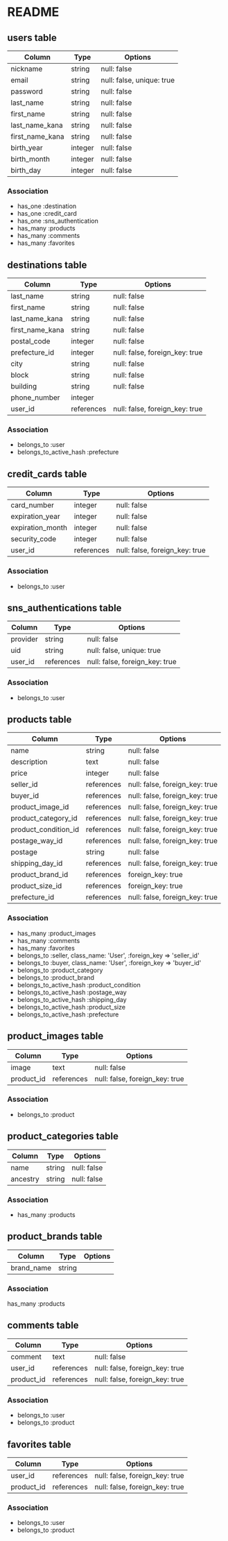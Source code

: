 # README

## users table
|Column          |Type      |Options    |
|----------------|----------|-----------|
|nickname        |string    |null: false|
|email           |string    |null: false, unique: true|
|password        |string    |null: false|
|last_name       |string    |null: false|
|first_name      |string    |null: false|
|last_name_kana  |string    |null: false|
|first_name_kana |string    |null: false|
|birth_year      |integer   |null: false|
|birth_month     |integer   |null: false|
|birth_day       |integer   |null: false|

### Association
- has_one  :destination
- has_one  :credit_card
- has_one  :sns_authentication
- has_many :products
- has_many :comments
- has_many :favorites


## destinations table
|Column          |Type      |Options    |
|----------------|----------|-----------|
|last_name       |string    |null: false|
|first_name      |string    |null: false|
|last_name_kana  |string    |null: false|
|first_name_kana |string    |null: false|
|postal_code     |integer   |null: false|
|prefecture_id   |integer   |null: false, foreign_key: true|
|city            |string    |null: false|
|block           |string    |null: false|
|building        |string    |null: false|
|phone_number    |integer   |           |
|user_id         |references|null: false, foreign_key: true|

### Association
- belongs_to  :user
- belongs_to_active_hash :prefecture


## credit_cards table
|Column           |Type      |Options    |
|-----------------|----------|-----------|
|card_number      |integer   |null: false|
|expiration_year  |integer   |null: false|
|expiration_month |integer   |null: false|
|security_code    |integer   |null: false|
|user_id          |references|null: false, foreign_key: true|

### Association
- belongs_to  :user


## sns_authentications table
|Column   |Type       |Options    |
|---------|-----------|-----------|
|provider |string     |null: false|
|uid      |string     |null: false, unique: true|
|user_id  |references |null: false, foreign_key: true|

### Association
- belongs_to  :user


## products table
|Column              |Type       |Options    |
|--------------------|-----------|-----------|
|name                |string     |null: false|
|description         |text       |null: false|
|price               |integer    |null: false|
|seller_id           |references |null: false, foreign_key: true|
|buyer_id            |references |null: false, foreign_key: true|
|product_image_id    |references |null: false, foreign_key: true|
|product_category_id |references |null: false, foreign_key: true|
|product_condition_id|references |null: false, foreign_key: true|
|postage_way_id      |references |null: false, foreign_key: true|
|postage             |string     |null: false|
|shipping_day_id     |references |null: false, foreign_key: true|
|product_brand_id    |references |foreign_key: true|
|product_size_id     |references |foreign_key: true|
|prefecture_id       |references |null: false, foreign_key: true|

### Association
- has_many :product_images
- has_many :comments
- has_many :favorites
- belongs_to :seller, class_name: 'User', :foreign_key => 'seller_id'
- belongs_to :buyer,  class_name: 'User', :foreign_key => 'buyer_id'
- belongs_to :product_category
- belongs_to :product_brand
- belongs_to_active_hash :product_condition
- belongs_to_active_hash :postage_way
- belongs_to_active_hash :shipping_day
- belongs_to_active_hash :product_size
- belongs_to_active_hash :prefecture


## product_images table
|Column     |Type       |Options    |
|-----------|-----------|-----------|
|image      |text       |null: false|
|product_id |references |null: false, foreign_key: true|

### Association
- belongs_to :product


## product_categories table
|Column   |Type   |Options     |
|---------|-------|------------|
|name     |string |null: false |
|ancestry |string |null: false |

### Association
- has_many :products


## product_brands table
|Column     |Type   |Options |
|-----------|-------|--------|
|brand_name |string |	       |

### Association
has_many :products


## comments table
|Column     |Type       |Options    |
|-----------|-----------|-----------|
|comment    |text       |null: false|
|user_id    |references |null: false, foreign_key: true|
|product_id |references |null: false, foreign_key: true|

### Association
- belongs_to :user
- belongs_to :product


## favorites table
|Column     |Type       |Options    |
|-----------|-----------|-----------|
|user_id    |references |null: false, foreign_key: true|
|product_id |references |null: false, foreign_key: true|

### Association
- belongs_to :user
- belongs_to :product
